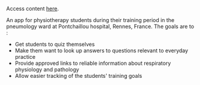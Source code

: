 Access content <a href='https://www.gyvareva.github.io/Quiz-App'>here</a>.

An app for physiotherapy students during their training period in the pneumology ward at Pontchaillou hospital, Rennes, France.
The goals are to :
 - Get students to quiz themselves
 - Make them want to look up answers to questions relevant to everyday practice
 - Provide approved links to reliable information about respiratory physiology and pathology
 - Allow easier tracking of the students' training goals
